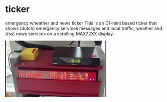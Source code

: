# ticker
emergency wheather and news ticker
This is an D1-mini based ticker that shows (dutch) emergency services messages and local traffic, weather and (rss) news services on a scrolling MAX72XX display.

[![video](https://github.com/gtmans/ticker/blob/main/tickerYT.jpg)]([https://youtu.be/rS8Z2R228mY])

